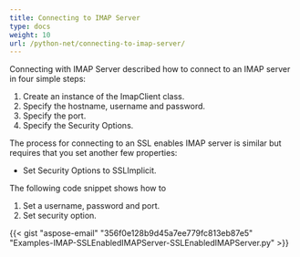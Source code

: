 ```yaml
---
title: Connecting to IMAP Server
type: docs
weight: 10
url: /python-net/connecting-to-imap-server/
---
```



Connecting with IMAP Server described how to connect to an IMAP server in four simple steps:

1. Create an instance of the ImapClient class.
1. Specify the hostname, username and password.
1. Specify the port.
1. Specify the Security Options.

The process for connecting to an SSL enables IMAP server is similar but requires that you set another few properties:

- Set Security Options to SSLImplicit.

The following code snippet shows how to

1. Set a username, password and port.
1. Set security option.



{{< gist "aspose-email" "356f0e128b9d45a7ee779fc813eb87e5" "Examples-IMAP-SSLEnabledIMAPServer-SSLEnabledIMAPServer.py" >}}
